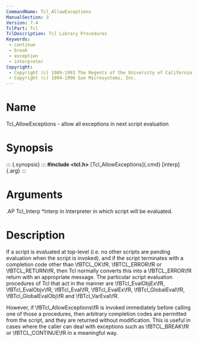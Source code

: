 ```yaml
---
CommandName: Tcl_AllowExceptions
ManualSection: 3
Version: 7.4
TclPart: Tcl
TclDescription: Tcl Library Procedures
Keywords:
 - continue
 - break
 - exception
 - interpreter
Copyright:
 - Copyright (c) 1989-1993 The Regents of the University of California.
 - Copyright (c) 1994-1996 Sun Microsystems, Inc.
---
```


# Name

Tcl_AllowExceptions - allow all exceptions in next script evaluation

# Synopsis

::: {.synopsis} :::
**#include <tcl.h>**
[Tcl_AllowExceptions]{.cmd} [interp]{.arg}
:::

# Arguments

.AP Tcl_Interp *interp in Interpreter in which script will be evaluated. 

# Description

If a script is evaluated at top-level (i.e. no other scripts are pending evaluation when the script is invoked), and if the script terminates with a completion code other than \fBTCL_OK\fR, \fBTCL_ERROR\fR or \fBTCL_RETURN\fR, then Tcl normally converts this into a \fBTCL_ERROR\fR return with an appropriate message.  The particular script evaluation procedures of Tcl that act in the manner are \fBTcl_EvalObjEx\fR, \fBTcl_EvalObjv\fR, \fBTcl_Eval\fR, \fBTcl_EvalEx\fR, \fBTcl_GlobalEval\fR, \fBTcl_GlobalEvalObj\fR and \fBTcl_VarEval\fR.

However, if \fBTcl_AllowExceptions\fR is invoked immediately before calling one of those a procedures, then arbitrary completion codes are permitted from the script, and they are returned without modification. This is useful in cases where the caller can deal with exceptions such as \fBTCL_BREAK\fR or \fBTCL_CONTINUE\fR in a meaningful way. 

